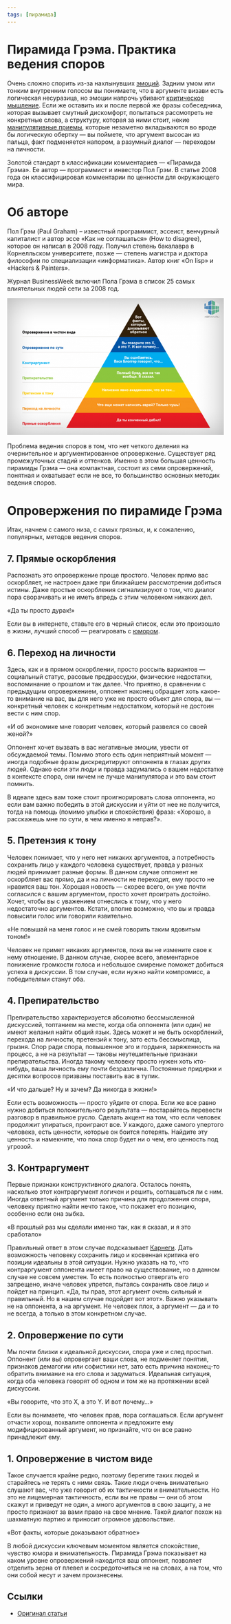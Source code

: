 ```yaml
---
tags: [пирамида]
---
```

# Пирамида Грэма. Практика ведения споров

Очень сложно спорить из-за нахлынувших [эмоций](https://4brain.ru/akterskoe-masterstvo/emotions.php). Задним умом или тонким внутренним голосом вы понимаете, что в аргументе визави есть логическая несуразица, но эмоции напрочь убивают [критическое мышление](https://4brain.ru/blog/%D1%80%D0%B0%D0%B7%D0%B2%D0%B8%D1%82%D0%B8%D0%B5-%D0%BA%D1%80%D0%B8%D1%82%D0%B8%D1%87%D0%B5%D1%81%D0%BA%D0%BE%D0%B3%D0%BE-%D0%BC%D1%8B%D1%88%D0%BB%D0%B5%D0%BD%D0%B8%D1%8F/). Если же оставить их и после первой же фразы собеседника, которая вызывает смутный дискомфорт, попытаться рассмотреть не конкретные слова, а структуру, которая за ними стоит, некие [манипулятивные приемы](https://4brain.ru/blog/%D0%BF%D1%80%D0%B8%D1%91%D0%BC-%D0%BD%D0%BE%D0%B3%D0%B0-%D0%B2-%D0%B4%D0%B2%D0%B5%D1%80%D0%B8/), которые незаметно вкладываются во вроде бы логическую обертку — вы поймете, что аргумент высосан из пальца, факт подменяется напором, а разумный диалог — переходом на личности.

Золотой стандарт в классификации комментариев — «Пирамида Грэма». Ее автор — программист и инвестор Пол Грэм. В статье 2008 года он классифицировал комментарии по ценности для окружающего мира.

# Об авторе

Пол Грэм (Paul Graham) – известный программист, эссеист, венчурный капиталист и автор эссе «Как не соглашаться» (How to disagree), которое он написал в 2008 году. Получил степень бакалавра в Корнелльском университете, позже — степень магистра и доктора философии по специализации «информатика». Автор книг «On lisp» и «Hackers & Painters».

Журнал BusinessWeek включил Пола Грэма в список 25 самых влиятельных людей сети за 2008 год.

![ведение споров](../assets/%D0%BF%D0%B8%D1%80%D0%B0%D0%BC%D0%B8%D0%B4%D0%B0%20%D0%B3%D1%80%D1%8D%D0%BC%D0%B0.png)

Проблема ведения споров в том, что нет четкого деления на очернительное и аргументированное опровержение. Существует ряд промежуточных стадий и оттенков. Именно в этом большая ценность пирамиды Грэма — она компактная, состоит из семи опровержений, понятная и охватывает если не все, то большинство основных методик ведения споров.

# Опровержения по пирамиде Грэма

Итак, начнем с самого низа, с самых грязных, и, к сожалению, популярных, методов ведения споров.

## 7. Прямые оскорбления

Распознать это опровержение проще простого. Человек прямо вас оскорбляет, не настроен даже при ближайшем рассмотрении добиться истины. Даже простые оскорбления сигнализируют о том, что диалог пора сворачивать и не иметь впредь с этим человеком никаких дел.

«Да ты просто дурак!»

Если вы в интернете, ставьте его в черный список, если это произошло в жизни, лучший способ — реагировать с [юмором](https://4brain.ru/blog/%D0%BA%D0%B0%D0%BA-%D1%80%D0%B0%D0%B7%D0%B2%D0%B8%D1%82%D1%8C-%D1%87%D1%83%D0%B2%D1%81%D1%82%D0%B2%D0%BE-%D1%8E%D0%BC%D0%BE%D1%80%D0%B0/).

## 6. Переход на личности

Здесь, как и в прямом оскорблении, просто россыпь вариантов — социальный статус, расовые предрассудки, физические недостатки, воспоминание о прошлом и так далее. Что приятно, в сравнении с предыдущим опровержением, оппонент наконец обращает хоть какое-то внимание на вас, вы для него уже не просто объект для спора, вы — конкретный человек с конкретным недостатком, который не достоин вести с ним спор.

«И об экономике мне говорит человек, который развелся со своей женой?»

Оппонент хочет вызвать в вас негативные эмоции, увести от обсуждаемой темы. Помимо этого есть один неприятный момент — иногда подобные фразы дискредитируют оппонента в глазах других людей. Однако если эти люди и правда задумались о вашем недостатке в контексте спора, они ничем не лучше манипулятора и это вам стоит помнить.

В идеале здесь вам тоже стоит проигнорировать слова оппонента, но если вам важно победить в этой дискуссии и уйти от нее не получится, тогда на помощь (помимо улыбки и спокойствия) фраза: «Хорошо, а расскажешь мне по сути, в чем именно я неправ?».

## 5. Претензия к тону

Человек понимает, что у него нет никаких аргументов, а потребность сохранить лицо у каждого человека существует, правда у разных людей принимает разные формы. В данном случае оппонент не оскорбляет вас прямо, да и на личности не переходит, ему просто не нравится ваш тон. Хорошая новость — скорее всего, он уже почти согласился с вашим аргументом, просто хочет проиграть достойно. Хочет, чтобы вы с уважением отнеслись к тому, что у него недостаточно аргументов. Кстати, вполне возможно, что вы и правда повысили голос или говорили язвительно.

«Не повышай на меня голос и не смей говорить таким ядовитым тоном!»

Человек не примет никаких аргументов, пока вы не измените свое к нему отношение. В данном случае, скорее всего, элементарное понижение громкости голоса и небольшое смирение поможет добиться успеха в дискуссии. В том случае, если нужно найти компромисс, а победителями станут оба.

## 4. Препирательство

Препирательство характеризуется абсолютно бессмысленной дискуссией, топтанием на месте, когда оба оппонента (или один) не имеют желания найти общий язык. Здесь может и не быть оскорблений, перехода на личности, претензий к тону, зато есть бессмыслица, грызня. Спор ради спора, повышенное эго и гордыня, заряженность на процесс, а не на результат — таковы неутешительные признаки препирательства. Иногда такому человеку просто нужен хоть кто-нибудь, ваша личность ему почти безразлична. Постоянные придирки и десятки вопросов призваны поставить вас в тупик.

«И что дальше? Ну и зачем? Да никогда в жизни!»

Если есть возможность — просто уйдите от спора. Если же все равно нужно добиться положительного результата — постарайтесь перевести разговор в правильное русло. Сделать акцент на том, что если человек продолжит упираться, проиграют все. У каждого, даже самого упертого человека, есть ценности, которые он боится потерять. Найдите эту ценность и намекните, что пока спор будет ни о чем, его ценность под угрозой.

## 3. Контраргумент

Первые признаки конструктивного диалога. Осталось понять, насколько этот контраргумент логичен и решить, соглашаться ли с ним. Иногда ответный аргумент только причина для продолжения спора, человеку приятно найти нечто такое, что покажет его позицию, особенно если она зыбка.

«В прошлый раз мы сделали именно так, как я сказал, и я это сработало»

Правильный ответ в этом случае подсказывает [Карнеги](https://4brain.ru/blog/%D0%B4%D0%B5%D0%B9%D0%BB-%D0%BA%D0%B0%D1%80%D0%BD%D0%B5%D0%B3%D0%B8-%D0%BA%D0%B0%D0%BA-%D0%BF%D1%80%D0%B8%D0%BE%D0%B1%D1%80%D0%B5%D1%82%D0%B0%D1%82%D1%8C-%D0%B4%D1%80%D1%83%D0%B7%D0%B5%D0%B9/). Дать возможность человеку сохранить лицо и косвенная критика его позиции идеальны в этой ситуации. Нужно указать на то, что контраргумент оппонента имеет право на существование, но в данном случае не совсем уместен. То есть полностью отвергать его запрещено, иначе человек упрется, пытаясь сохранить свое лицо и пойдет на принцип. «Да, ты прав, этот аргумент очень сильный и правильный. Но в нашем случае подойдет вот этот». Важно указывать не на оппонента, а на аргумент. Не человек плох, а аргумент — да и то не всегда, а только в этом конкретном случае.

## 2. Опровержение по сути

Мы почти близки к идеальной дискуссии, спора уже и след простыл. Оппонент (или вы) опровергает ваши слова, не подменяет понятия, признаков демагогии или софистики нет, зато есть причина наконец-то обратить внимание на его слова и задуматься. Идеальная ситуация, когда оба человека говорят об одном и том же на протяжении всей дискуссии.

«Вы говорите, что это X, а это Y. И вот почему…»

Если вы понимаете, что человек прав, пора соглашаться. Если аргумент отчасти хорош, похвалите оппонента и предложите ему модифицированный аргумент, но признайте, что он все равно принадлежит ему.

## 1. Опровержение в чистом виде

Такое случается крайне редко, поэтому берегите таких людей и старайтесь не терять с ними связь. Такие люди очень внимательно слушают вас, что уже говорит об их тактичности и внимательности. Но это не лицемерная тактичность, если вы не правы — они об этом скажут и приведут не один, а много аргументов в свою защиту, а не просто признают за вами право на свое мнение. Такой диалог похож на шахматную партию и приносит огромное удовольствие.

«Вот факты, которые доказывают обратное»

В любой дискуссии ключевым моментом является спокойствие, чувство юмора и внимательность. Пирамида Грэма показывает на каком уровне опровержений находится ваш оппонент, позволяет отделить зерна от плевел и сосредоточиться не на словах, а на том, что они собой несут и зачем произнесены.

## Ссылки

* [Оригинал статьи](http://xn--b1acuoifv.xn--p1ai/2016/11/14/%d0%bf%d0%b8%d1%80%d0%b0%d0%bc%d0%b8%d0%b4%d0%b0-%d0%b3%d1%80%d1%8d%d0%bc%d0%b0-%d0%bf%d1%80%d0%b0%d0%ba%d1%82%d0%b8%d0%ba%d0%b0-%d0%b2%d0%b5%d0%b4%d0%b5%d0%bd%d0%b8%d1%8f-%d1%81%d0%bf%d0%be%d1%80/)